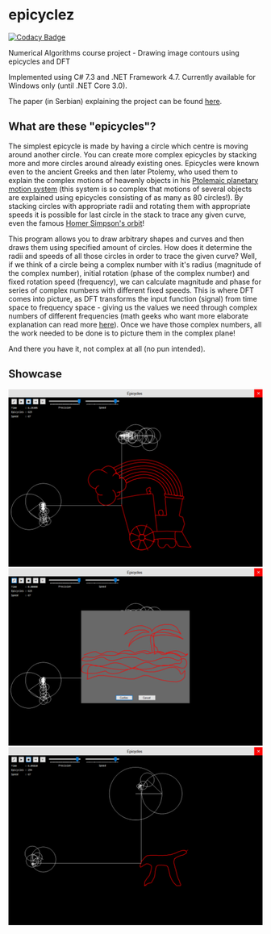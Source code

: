 # epicyclez

[![Codacy Badge](https://api.codacy.com/project/badge/Grade/3676bc8ebee84f68bb121ed103cc263d)](https://app.codacy.com/manual/ivan-ristovic/epicyclez?utm_source=github.com&utm_medium=referral&utm_content=ivan-ristovic/epicyclez&utm_campaign=Badge_Grade_Dashboard)

Numerical Algorithms course project - Drawing image contours using epicycles and DFT

Implemented using C# 7.3 and .NET Framework 4.7. Currently available for Windows only (until .NET Core 3.0).

The paper (in Serbian) explaining the project can be found [here](paper/paper.pdf).

## What are these "epicycles"?

The simplest epicycle is made by having a circle which centre is moving around another circle. You can create more complex epicycles by stacking more and more circles around already existing ones. Epicycles were known even to the ancient Greeks and then later Ptolemy, who used them to explain the complex motions of heavenly objects in his [Ptolemaic planetary motion system](https://www.britannica.com/science/Ptolemaic-system) (this system is so complex that motions of several objects are explained using epicycles consisting of as many as 80 circles!). By stacking circles with appropriate radii and rotating them with appropriate speeds it is possible for last circle in the stack to trace any given curve, even the famous [Homer Simpson's orbit](https://www.youtube.com/watch?v=QVuU2YCwHjw)!

This program allows you to draw arbitrary shapes and curves and then draws them using specified amount of circles. How does it determine the radii and speeds of all those circles in order to trace the given curve? Well, if we think of a circle being a complex number with it's radius (magnitude of the complex number), initial rotation (phase of the complex number) and fixed rotation speed (frequency), we can calculate magnitude and phase for series of complex numbers with different fixed speeds. This is where DFT comes into picture, as DFT transforms the input function (signal) from time space to frequency space - giving us the values we need through complex numbers of different frequencies (math geeks who want more elaborate explanation can read more [here](https://brettcvz.github.io/epicycles/)). Once we have those complex numbers, all the work needed to be done is to picture them in the complex plane!

And there you have it, not complex at all (no pun intended).

## Showcase 

![Image1](paper/images/impl1.PNG)
![Image2](paper/images/impl2.PNG)
![Image3](paper/images/impl3.PNG)

